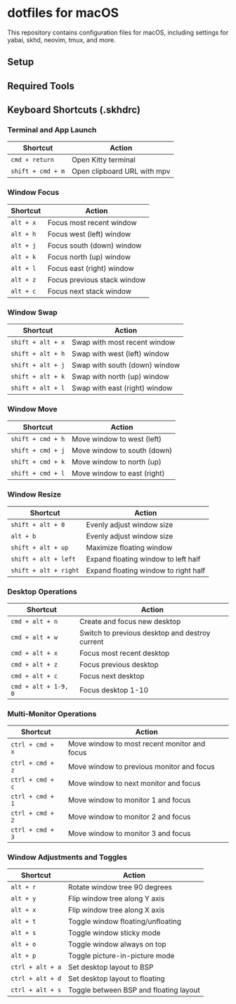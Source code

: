 # dotfiles for macOS

This repository contains configuration files for macOS, including settings for yabai, skhd, neovim, tmux, and more.

## Setup

## Required Tools

## Keyboard Shortcuts (.skhdrc)

### Terminal and App Launch

| **Shortcut** | **Action**                     |
|--------------|-------------------------------|
| `cmd + return`     | Open Kitty terminal              |
| `shift + cmd + m`  | Open clipboard URL with mpv      |

### Window Focus

| **Shortcut** | **Action**                           |
|--------------|--------------------------------------|
| `alt + x`          | Focus most recent window          |
| `alt + h`          | Focus west (left) window          |
| `alt + j`          | Focus south (down) window         |
| `alt + k`          | Focus north (up) window           |
| `alt + l`          | Focus east (right) window         |
| `alt + z`          | Focus previous stack window       |
| `alt + c`          | Focus next stack window           |

### Window Swap

| **Shortcut**      | **Action**                        |
|-------------------|-----------------------------------|
| `shift + alt + x` | Swap with most recent window      |
| `shift + alt + h` | Swap with west (left) window      |
| `shift + alt + j` | Swap with south (down) window     |
| `shift + alt + k` | Swap with north (up) window       |
| `shift + alt + l` | Swap with east (right) window     |

### Window Move

| **Shortcut**      | **Action**                      |
|-------------------|---------------------------------|
| `shift + cmd + h` | Move window to west (left)      |
| `shift + cmd + j` | Move window to south (down)     |
| `shift + cmd + k` | Move window to north (up)       |
| `shift + cmd + l` | Move window to east (right)     |

### Window Resize

| **Shortcut**          | **Action**                           |
|-----------------------|--------------------------------------|
| `shift + alt + 0`     | Evenly adjust window size            |
| `alt + b`             | Evenly adjust window size            |
| `shift + alt + up`    | Maximize floating window             |
| `shift + alt + left`  | Expand floating window to left half  |
| `shift + alt + right` | Expand floating window to right half |

### Desktop Operations

| **Shortcut**         | **Action**                                 |
|----------------------|--------------------------------------------|
| `cmd + alt + n`      | Create and focus new desktop               |
| `cmd + alt + w`      | Switch to previous desktop and destroy current |
| `cmd + alt + x`      | Focus most recent desktop                  |
| `cmd + alt + z`      | Focus previous desktop                     |
| `cmd + alt + c`      | Focus next desktop                         |
| `cmd + alt + 1-9, 0` | Focus desktop 1-10                         |

### Multi-Monitor Operations

| **Shortcut**     | **Action**                                          |
|------------------|-----------------------------------------------------|
| `ctrl + cmd + x` | Move window to most recent monitor and focus        |
| `ctrl + cmd + z` | Move window to previous monitor and focus           |
| `ctrl + cmd + c` | Move window to next monitor and focus               |
| `ctrl + cmd + 1` | Move window to monitor 1 and focus                  |
| `ctrl + cmd + 2` | Move window to monitor 2 and focus                  |
| `ctrl + cmd + 3` | Move window to monitor 3 and focus                  |

### Window Adjustments and Toggles

| **Shortcut**     | **Action**                              |
|------------------|-----------------------------------------|
| `alt + r`        | Rotate window tree 90 degrees           |
| `alt + y`        | Flip window tree along Y axis           |
| `alt + x`        | Flip window tree along X axis           |
| `alt + t`        | Toggle window floating/unfloating       |
| `alt + s`        | Toggle window sticky mode               |
| `alt + o`        | Toggle window always on top             |
| `alt + p`        | Toggle picture-in-picture mode          |
| `ctrl + alt + a` | Set desktop layout to BSP               |
| `ctrl + alt + d` | Set desktop layout to floating          |
| `ctrl + alt + s` | Toggle between BSP and floating layout  |

```

```

